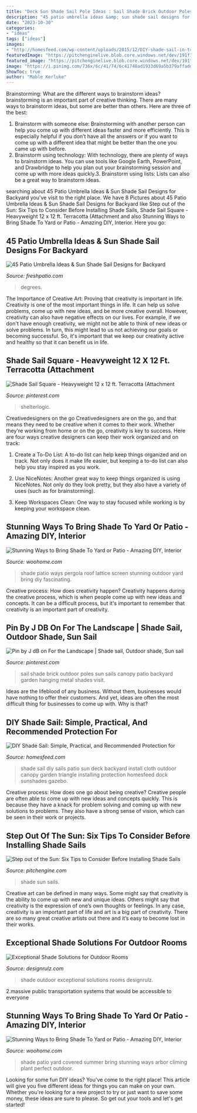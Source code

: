 ```yaml
---
title: "Deck Sun Shade Sail Pole Ideas : Sail Shade Brick Outdoor Poles Sun Sails Canopy Patio Backyard Garden Hanging Metal Shades Visit"
description: "45 patio umbrella ideas &amp; sun shade sail designs for backyard"
date: "2023-10-30"
categories:
- "ideas"
tags: ["ideas"]
images:
- "http://homesfeed.com/wp-content/uploads/2015/12/DIY-shade-sail-in-triangle-shape.jpg"
featuredImage: "https://pitchenginelive.blob.core.windows.net/dev/191f1cfb-1010-4c46-b1c0-7299ecbf65b2/123781f2-bc4b-44bb-8be2-bd9cb9df47ce.jpg"
featured_image: "https://pitchenginelive.blob.core.windows.net/dev/191f1cfb-1010-4c46-b1c0-7299ecbf65b2/123781f2-bc4b-44bb-8be2-bd9cb9df47ce.jpg"
image: "https://i.pinimg.com/736x/6c/41/74/6c41748ad1933d69a5b379affaddf6db--sail-shade-shade-sails.jpg"
ShowToc: true
author: "Mable Kerluke"
---
```



Brainstorming: What are the different ways to brainstorm ideas?
brainstorming is an important part of creative thinking. There are many ways to brainstorm ideas, but some are better than others. Here are three of the best:
1. Brainstorm with someone else: Brainstorming with another person can help you come up with different ideas faster and more efficiently. This is especially helpful if you don’t have all the answers or if you want to come up with a different idea that might be better than the one you came up with before.
2. Brainstorm using technology: With technology, there are plenty of ways to brainstorm ideas. You can use tools like Google Earth, PowerPoint, and Drawbridge to help you plan out your brainstorming session and come up with more ideas quickly.3. Brainstorm using lists: Lists can also be a great way to brainstorm ideas.

	

		
searching about 45 Patio Umbrella Ideas &amp; Sun Shade Sail Designs for Backyard you've visit to the right place. We have 8 Pictures about 45 Patio Umbrella Ideas &amp; Sun Shade Sail Designs for Backyard like Step out of the Sun: Six Tips to Consider Before Installing Shade Sails, Shade Sail Square - Heavyweight 12 x 12 ft. Terracotta (Attachment and also Stunning Ways to Bring Shade To Yard or Patio - Amazing DIY, Interior. Here you go:
		
    
## 45 Patio Umbrella Ideas &amp; Sun Shade Sail Designs For Backyard

<img loading=lazy src="https://freshpatio.com/wp-content/uploads/2016/05/shade-sale.jpg" onerror="this.onerror=null;this.src='https://tse3.mm.bing.net/th?id=OIP.xocmWl7TevpgLXWyL2pY2wHaHa&amp;pid=15.1';" alt="45 Patio Umbrella Ideas &amp; Sun Shade Sail Designs for Backyard">

_Source: freshpatio.com_

>degrees. 

	

The Importance of Creative Art: Proving that creativity is important in life.
Creativity is one of the most important things in life. It can help us solve problems, come up with new ideas, and be more creative overall. However, creativity can also have negative effects on our lives. For example, if we don't have enough creativity, we might not be able to think of new ideas or solve problems. In turn, this might lead to us not achieving our goals or becoming successful. So, it's important that we keep our creativity active and healthy so that it can benefit us in life.

    
## Shade Sail Square - Heavyweight 12 X 12 Ft. Terracotta (Attachment

<img loading=lazy src="https://i.pinimg.com/736x/08/7c/eb/087cebf054292aaaa9ca554f7cc17c7a.jpg" onerror="this.onerror=null;this.src='https://tse3.mm.bing.net/th?id=OIP.VJJdrvQHNeT0tmJcERcKcAAAAA&amp;pid=15.1';" alt="Shade Sail Square - Heavyweight 12 x 12 ft. Terracotta (Attachment">

_Source: pinterest.com_

>shelterlogic. 

	

Creativedesigners on the go
Creativedesigners are on the go, and that means they need to be creative when it comes to their work. Whether they're working from home or on the go, creativity is key to success. Here are four ways creative designers can keep their work organized and on track:
1. Create a To-Do List: A to-do list can help keep things organized and on track. Not only does it make life easier, but keeping a to-do list can also help you stay inspired as you work.

2. Use NiceNotes: Another great way to keep things organized is using NiceNotes. Not only do they look pretty, but they also have a variety of uses (such as for brainstorming).

3. Keep Workspaces Clean: One way to stay focused while working is by keeping your workspace clean.

    
## Stunning Ways To Bring Shade To Yard Or Patio - Amazing DIY, Interior

<img loading=lazy src="http://www.woohome.com/wp-content/uploads/2017/06/shade-yard-patio-ideas-1.jpg" onerror="this.onerror=null;this.src='https://tse1.mm.bing.net/th?id=OIP.m9PGnPynMyVWQaISdMBrlAHaMy&amp;pid=15.1';" alt="Stunning Ways to Bring Shade To Yard or Patio - Amazing DIY, Interior">

_Source: woohome.com_

>shade patio ways pergola roof lattice screen stunning outdoor yard bring diy fascinating. 

	

Creative process: How does creativity happen?
Creativity happens during the creative process, which is when people come up with new ideas and concepts. It can be a difficult process, but it's important to remember that creativity is an important part of creativity.

    
## Pin By J DB On For The Landscape | Shade Sail, Outdoor Shade, Sun Sail

<img loading=lazy src="https://i.pinimg.com/736x/6c/41/74/6c41748ad1933d69a5b379affaddf6db--sail-shade-shade-sails.jpg" onerror="this.onerror=null;this.src='https://tse3.mm.bing.net/th?id=OIP.DbhwTU2bKkj1BJb6YtWGXgHaFf&amp;pid=15.1';" alt="Pin by J dB on For the Landscape | Shade sail, Outdoor shade, Sun sail">

_Source: pinterest.com_

>sail shade brick outdoor poles sun sails canopy patio backyard garden hanging metal shades visit. 

	

Ideas are the lifeblood of any business. Without them, businesses would have nothing to offer their customers. And yet, ideas are often the most difficult thing for businesses to come up with. Why is that?

    
## DIY Shade Sail: Simple, Practical, And Recommended Protection For

<img loading=lazy src="http://homesfeed.com/wp-content/uploads/2015/12/DIY-shade-sail-in-triangle-shape.jpg" onerror="this.onerror=null;this.src='https://tse3.mm.bing.net/th?id=OIP.U14fC1n0-JzufboTo_Y3wwHaGu&amp;pid=15.1';" alt="DIY Shade Sail: Simple, Practical, and Recommended Protection for">

_Source: homesfeed.com_

>shade sail diy sails patio sun deck backyard install cloth outdoor canopy garden triangle installing protection homesfeed dock sunshades gazebo. 

	

Creative process: How does one go about being creative?
Creative people are often able to come up with new ideas and concepts quickly. This is because they have a knack for problem solving and coming up with new solutions to problems. They also have a strong sense of vision, which can be seen in their work or projects.

    
## Step Out Of The Sun: Six Tips To Consider Before Installing Shade Sails

<img loading=lazy src="https://pitchenginelive.blob.core.windows.net/dev/191f1cfb-1010-4c46-b1c0-7299ecbf65b2/123781f2-bc4b-44bb-8be2-bd9cb9df47ce.jpg" onerror="this.onerror=null;this.src='https://tse4.mm.bing.net/th?id=OIP.2X2lZiM99EeoDYZKOdaXIAHaFi&amp;pid=15.1';" alt="Step out of the Sun: Six Tips to Consider Before Installing Shade Sails">

_Source: pitchengine.com_

>shade sun sails. 

	

Creative art can be defined in many ways. Some might say that creativity is the ability to come up with new and unique ideas. Others might say that creativity is the expression of one’s own thoughts or feelings. In any case, creativity is an important part of life and art is a big part of creativity. There are so many great creative artists out there and it’s easy to become lost in their works.

    
## Exceptional Shade Solutions For Outdoor Rooms

<img loading=lazy src="http://cdn.designrulz.com/wp-content/uploads/2016/07/Exceptional-Shade-Ideas-designrulz-7.jpg" onerror="this.onerror=null;this.src='https://tse4.mm.bing.net/th?id=OIP.xK1dLMaw_xVGpi5o0i0tngHaFj&amp;pid=15.1';" alt="Exceptional Shade Solutions for Outdoor Rooms">

_Source: designrulz.com_

>shade outdoor exceptional solutions rooms designrulz. 

	

2.massive public transportation systems that would be accessible to everyone

    
## Stunning Ways To Bring Shade To Yard Or Patio - Amazing DIY, Interior

<img loading=lazy src="http://www.woohome.com/wp-content/uploads/2017/06/shade-yard-patio-ideas-7.jpg" onerror="this.onerror=null;this.src='https://tse1.mm.bing.net/th?id=OIP.dfClbB7kpNh7yUDiSojA3wHaLs&amp;pid=15.1';" alt="Stunning Ways to Bring Shade To Yard or Patio - Amazing DIY, Interior">

_Source: woohome.com_

>shade patio yard covered summer bring stunning ways arbor climing plant perfect outdoor. 

	

Looking for some fun DIY ideas? You've come to the right place! This article will give you five different ideas for things you can make on your own. Whether you're looking for a new project to try or just want to save some money, these ideas are sure to please. So get out your tools and let's get started!

